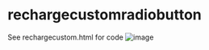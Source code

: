 # rechargecustomradiobutton

See rechargecustom.html for code
![image](https://user-images.githubusercontent.com/1571083/177723490-73271734-2353-4f8c-b0e2-f9eaaef92195.png)
